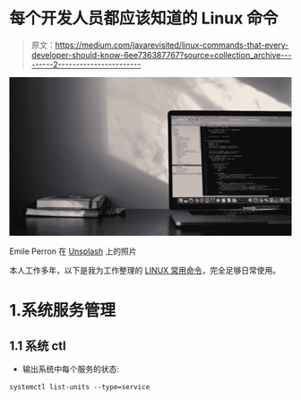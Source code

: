 # 每个开发人员都应该知道的 Linux 命令

> 原文：<https://medium.com/javarevisited/linux-commands-that-every-developer-should-know-6ee736387767?source=collection_archive---------2----------------------->

![](img/0c22e9ebd289ce81eaa052adf2f9d275.png)

Emile Perron 在 [Unsplash](https://unsplash.com?utm_source=medium&utm_medium=referral) 上的照片

本人工作多年，以下是我为工作整理的 [LINUX 常用命令](/javarevisited/10-essential-linux-commands-every-developer-and-devops-should-know-9df39391aac7)，完全足够日常使用。

# 1.系统服务管理

## 1.1 系统 ctl

*   输出系统中每个服务的状态:

```
systemctl list-units --type=service
```